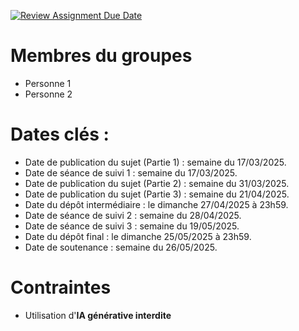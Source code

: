 [![Review Assignment Due Date](https://classroom.github.com/assets/deadline-readme-button-22041afd0340ce965d47ae6ef1cefeee28c7c493a6346c4f15d667ab976d596c.svg)](https://classroom.github.com/a/h50BPy2s)
# Membres du groupes
- Personne 1
- Personne 2

# Dates clés :
- Date de publication du sujet (Partie 1) : semaine du 17/03/2025.
- Date de séance de suivi 1 : semaine du 17/03/2025.
- Date de publication du sujet (Partie 2) : semaine du 31/03/2025.
- Date de publication du sujet (Partie 3) : semaine du 21/04/2025.
- Date du dépôt intermédiaire : le dimanche 27/04/2025 à 23h59.
- Date de séance de suivi 2 : semaine du 28/04/2025.
- Date de séance de suivi 3 : semaine du 19/05/2025.
- Date du dépôt final : le dimanche 25/05/2025 à 23h59.
- Date de soutenance : semaine du 26/05/2025.

# Contraintes
- Utilisation d'**IA générative interdite**